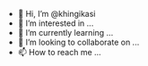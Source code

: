 - 👋 Hi, I’m @khingikasi
- 👀 I’m interested in ...
- 🌱 I’m currently learning ...
- 💞️ I’m looking to collaborate on ...
- 📫 How to reach me ...

<!---
khingikasi/khingikasi is a ✨ special ✨ repository because its `README.md` (this file) appears on your GitHub profile.
You can click the Preview link to take a look at your changes.
--->
